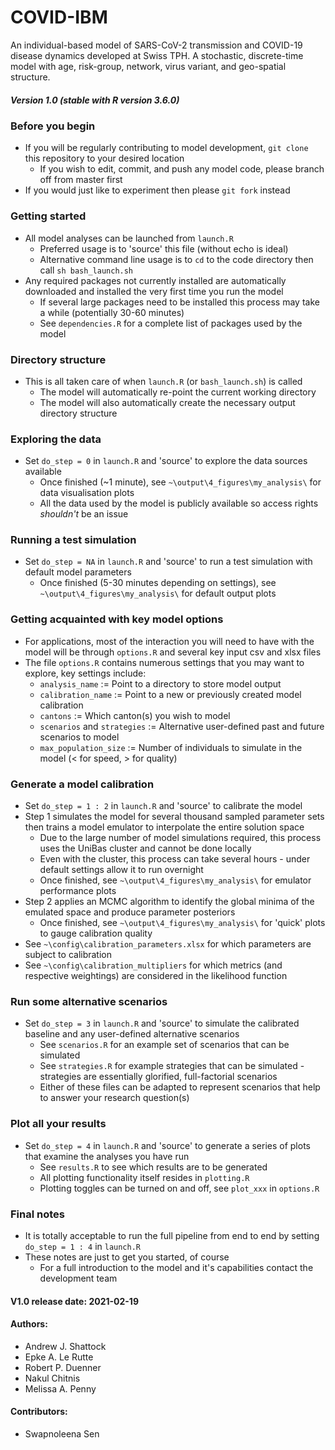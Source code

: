 # COVID-IBM

An individual-based model of SARS-CoV-2 transmission and COVID-19 disease dynamics developed at Swiss TPH. A stochastic, discrete-time model with age, risk-group, network, virus variant, and geo-spatial structure.

##### Version 1.0 (stable with R version 3.6.0)

### Before you begin
- If you will be regularly contributing to model development, `git clone` this repository to your desired location
  - If you wish to edit, commit, and push any model code, please branch off from master first
- If you would just like to experiment then please `git fork` instead

### Getting started
- All model analyses can be launched from `launch.R`
  - Preferred usage is to 'source' this file (without echo is ideal)
  - Alternative command line usage is to `cd` to the code directory then call `sh bash_launch.sh`
- Any required packages not currently installed are automatically downloaded and installed the very first time you run the model
  - If several large packages need to be installed this process may take a while (potentially 30-60 minutes)
  - See `dependencies.R` for a complete list of packages used by the model
  
### Directory structure
- This is all taken care of when `launch.R` (or `bash_launch.sh`) is called
  - The model will automatically re-point the current working directory
  - The model will also automatically create the necessary output directory structure
  
### Exploring the data
- Set `do_step = 0` in `launch.R` and 'source' to explore the data sources available
  - Once finished (~1 minute), see `~\output\4_figures\my_analysis\` for data visualisation plots
  - All the data used by the model is publicly available so access rights *shouldn't* be an issue
  
### Running a test simulation
- Set `do_step = NA` in `launch.R` and 'source' to run a test simulation with default model parameters
  - Once finished (5-30 minutes depending on settings), see `~\output\4_figures\my_analysis\` for default output plots
  
### Getting acquainted with key model options
- For applications, most of the interaction you will need to have with the model will be through `options.R` and several key input csv and xlsx files
- The file `options.R` contains numerous settings that you may want to explore, key settings include:
  - `analysis_name` := Point to a directory to store model output
  - `calibration_name` := Point to a new or previously created model calibration
  - `cantons` := Which canton(s) you wish to model
  - `scenarios` and `strategies` := Alternative user-defined past and future scenarios to model
  - `max_population_size` := Number of individuals to simulate in the model (< for speed, > for quality)
  
### Generate a model calibration
- Set `do_step = 1 : 2` in `launch.R` and 'source' to calibrate the model
- Step 1 simulates the model for several thousand sampled parameter sets then trains a model emulator to interpolate the entire solution space
  - Due to the large number of model simulations required, this process uses the UniBas cluster and cannot be done locally
  - Even with the cluster, this process can take several hours - under default settings allow it to run overnight
  - Once finished, see `~\output\4_figures\my_analysis\` for emulator performance plots
- Step 2 applies an MCMC algorithm to identify the global minima of the emulated space and produce parameter posteriors
  - Once finished, see `~\output\4_figures\my_analysis\` for 'quick' plots to gauge calibration quality
- See `~\config\calibration_parameters.xlsx` for which parameters are subject to calibration
- See `~\config\calibration_multipliers` for which metrics (and respective weightings) are considered in the likelihood function

### Run some alternative scenarios
- Set `do_step = 3` in `launch.R` and 'source' to simulate the calibrated baseline and any user-defined alternative scenarios
  - See `scenarios.R` for an example set of scenarios that can be simulated
  - See `strategies.R` for example strategies that can be simulated - strategies are essentially glorified, full-factorial scenarios
  - Either of these files can be adapted to represent scenarios that help to answer your research question(s)
  
### Plot all your results
- Set `do_step = 4` in `launch.R` and 'source' to generate a series of plots that examine the analyses you have run
  - See `results.R` to see which results are to be generated
  - All plotting functionality itself resides in `plotting.R`
  - Plotting toggles can be turned on and off, see `plot_xxx` in `options.R`

### Final notes
- It is totally acceptable to run the full pipeline from end to end by setting `do_step = 1 : 4` in `launch.R`
- These notes are just to get you started, of course
  - For a full introduction to the model and it's capabilities contact the development team

#### V1.0 release date: 2021-02-19

#### Authors:
* Andrew J. Shattock
* Epke A. Le Rutte
* Robert P. Duenner
* Nakul Chitnis
* Melissa A. Penny

#### Contributors:
* Swapnoleena Sen


